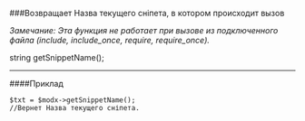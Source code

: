 ###Возвращает Назва текущего сніпета, в котором происходит вызов

*Замечание: Эта функция не работает при вызове из подключенного файла (include, include_once, require, require_once).*

string getSnippetName();

***

####Приклад

	$txt = $modx->getSnippetName();
	//Вернет Назва текущего сніпета.